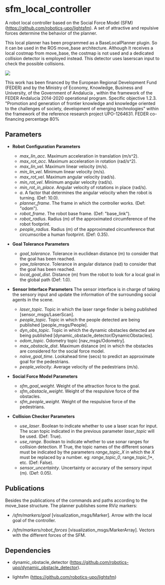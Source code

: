 # sfm_local_controller 
A robot local controller based on the Social Force Model (SFM) (https://github.com/robotics-upo/lightsfm).
A set of attractive and repulsive forces determine the behavior of the planner. 

This local planner has been programmed as a BaseLocalPlanner plugin. So it can be used in the ROS move_base architecture. 
Although It receives a local costmap from move_base, the costmap is not used and a dedicated collision detector is employed instead. This detector uses laserscan input to check the possible collisions. 

![](https://github.com/robotics-upo/sfm_local_controller/blob/master/SFM.jpg)

This work has been financed by the European Regional Development Fund (FEDER) and by the Ministry of Economy, Knowledge, Business and University, of the Government of Andalucía , within the framework of the FEDER Andalucía 2014-2020 operational program. Specific objective 1.2.3. "Promotion and generation of frontier knowledge and knowledge oriented to the challenges of society, development of emerging technologies" within the framework of the reference research project UPO-1264631.
FEDER co-financing percentage 80%

## Parameters

* **Robot Configuration Parameters**
	- *max_lin_acc*. Maximum acceleration in translation (m/s^2).
  	- *max_rot_acc*. Maximum acceleration in rotation (rad/s^2).
  	- *max_lin_vel*. Maximum linear velocity (m/s).
  	- *min_lin_vel*. Minimum linear velocity (m/s).
  	- *max_rot_vel*. Maximum angular velocity (rad/s).
  	- *min_rot_vel*. Minimum angular velocity (rad/s).
  	- *min_rot_in_place*. Angular velocity of rotations in place (rad/s).
	- *a*. A factor that determines the angular velocity when the robot is turning. (Def: 10.0).
	- *planner_frame*. The frame in which the controller works. (Def: "odom").
	- *robot_frame*. The robot base frame. (Def: "base_link").
	- *robot_radius*. Radius (m) of the approximated circumference of the robot footprint. 
	- *people_radius*. Radius (m) of the approximated circumference that circumscribe a human footprint. (Def: 0.35).

* **Goal Tolerance Parameters**
	- *goal_tolerance*. Tolerance in euclidean distance (m) to consider that the goal has been reached.
	- *yaw_tolerance*. Tolerance in angular distance (rad) to consider that the goal has been reached.
	- *local_goal_dist*. Distance (m) from the robot to look for a local goal in the global path (Def: 1.0).
	
* **Sensor Interface Parameters**
The sensor interface is in charge of taking the sensory input and update the information of the surrounding social agents in the scene. 
	- *laser_topic*. Topic in which the laser range finder is being published [sensor_msgs/LaserScan].
	- *people_topic*. Topic in which the people detected are being published [people_msgs/People].
	- *dyn_obs_topic*. Topic in which the dynamic obstacles detected are being published [dynamic_obstacle_detector/DynamicObstacles].
	- *odom_topic*. Odometry topic [nav_msgs/Odometry].
	- *max_obstacle_dist*. Maximum distance (m) in which the obstacles are considered for the social force model.
	- *naive_goal_time*. Lookahead time (secs) to predict an approximate goal for the pedestrians.
	- *people_velocity*. Average velocity of the pedestrians (m/s). 

* **Social Force Model Parameters**
	- *sfm_goal_weight*. Weight of the attraction force to the goal.
	- *sfm_obstacle_weight*. Weight of the respulsive force of the obstacles.
	- *sfm_people_weight*. Weight of the respulsive force of the pedestrians.

* **Collision Checker Parameters**
	- *use_laser*. Boolean to indicate whether to use a laser scan for input. The scan topic indicated in the previous parameter *laser_topic* will be used. (Def: True).
	- *use_range*. Boolean to indicate whether to use sonar ranges for collision detection. If True, the topic names of the different sonars must be indicated by the parameters *range_topic_X* in which the *X* must be replaced by a number. eg: *range_topic_0*, range_topic_1*, etc. (Def: False).
	- *sensor_uncertainty*. Uncertainty or accurary of the sensory input (m). (Def: 0.05). 
	
## Publications

Besides the publications of the commands and paths according to the move_base structure. The planner publishes some RViz markers:

- */sfm/markers/goal* [visualization_msgs/Marker]. Arrow with the local goal of the controller.

- */sfm/markers/robot_forces* [visualization_msgs/MarkerArray]. Vectors with the different forces of the SFM.
	
## Dependencies

- dynamic_obstacle_detector (https://github.com/robotics-upo/dynamic_obstacle_detector).

- lightsfm (https://github.com/robotics-upo/lightsfm)


